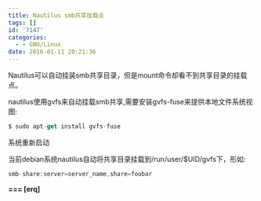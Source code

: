```yaml
---
title: Nautilus smb共享挂载点
tags: []
id: '7147'
categories:
  - - GNU/Linux
date: 2016-01-11 20:21:36
---
```



<!-- more -->
Nautilus可以自动挂装smb共享目录，但是mount命令却看不到共享目录的挂载点。

nautilus使用gvfs来自动挂载smb共享,需要安装gvfs-fuse来提供本地文件系统视图:

```js
$ sudo apt-get install gvfs-fuse
```

系统重新启动

当前debian系统nautilus自动将共享目录挂载到/run/user/$UID/gvfs下，形如:

```js
smb-share:server=server_name,share=foobar
```

**\===
\[erq\]**